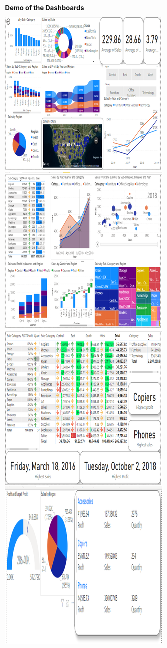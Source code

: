 ## Demo of the Dashboards

<img src = "https://github.com/Pawan300/Power-BI-work/blob/main/photos/1.PNG" width=800px height=500px>

<img src = "https://github.com/Pawan300/Power-BI-work/blob/main/photos/2.PNG" width=800px height=500px>

<img src = "https://github.com/Pawan300/Power-BI-work/blob/main/photos/3.PNG" width=800px height=500px>

<img src = "https://github.com/Pawan300/Power-BI-work/blob/main/photos/4.PNG" width=800px height=500px>
